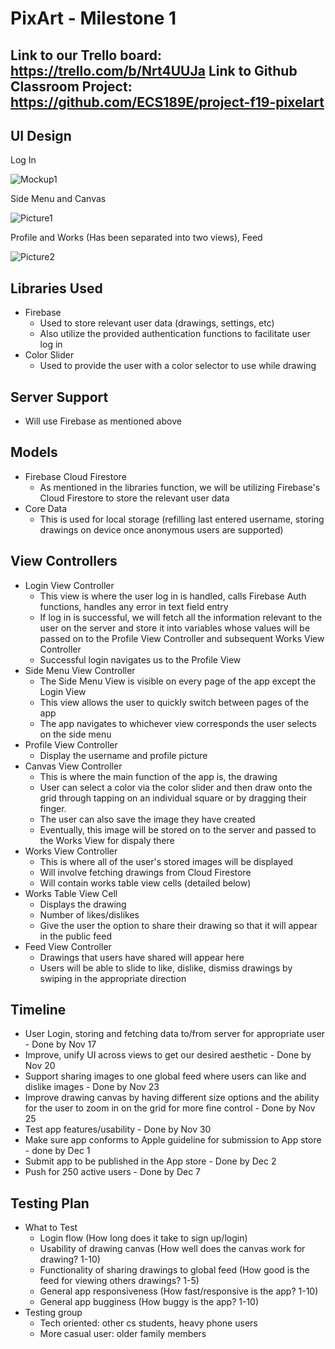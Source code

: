 # PixArt - Milestone 1

**Link to our Trello board:** https://trello.com/b/Nrt4UUJa
**Link to Github Classroom Project:** https://github.com/ECS189E/project-f19-pixelart
---

## UI Design
Log In

![Mockup1](https://user-images.githubusercontent.com/8505929/68826086-4819f600-0651-11ea-98e0-067e6d2b75c1.png)

Side Menu and Canvas

![Picture1](https://user-images.githubusercontent.com/8505929/68825533-47806000-064f-11ea-9d03-0c19680f2b10.png)

Profile and Works (Has been separated into two views), Feed

![Picture2](https://user-images.githubusercontent.com/8505929/68825618-9a5a1780-064f-11ea-9265-d1b306bd10b8.png)

## Libraries Used
- Firebase
    - Used to store relevant user data (drawings, settings, etc)
    - Also utilize the provided authentication functions to facilitate user log in
-  Color Slider
    - Used to provide the user with a color selector to use while drawing

## Server Support
- Will use Firebase as mentioned above

## Models
- Firebase Cloud Firestore
    - As mentioned in the libraries function, we will be utilizing Firebase's Cloud Firestore to store the relevant user data
- Core Data
    - This is used for local storage (refilling last entered username, storing drawings on device once anonymous users are supported)


## View Controllers
- Login View Controller
    - This view is where the user log in is handled, calls Firebase Auth functions, handles any error in text field entry
    - If log in is successful, we will fetch all the information relevant to the user on the server and store it into variables whose values will be passed on to the Profile View Controller and subsequent Works View Controller
    - Successful login navigates us to the Profile View
- Side Menu View Controller
    - The Side Menu View is visible on every page of the app except the Login View
    - This view allows the user to quickly switch between pages of the app
    - The app navigates to whichever view corresponds the user selects on the side menu
- Profile View Controller
    - Display the username and profile picture
- Canvas View Controller
    - This is where the main function of the app is, the drawing
    - User can select a color via the color slider and then draw onto the grid through tapping on an individual square or by dragging their finger.
    - The user can also save the image they have created
    - Eventually, this image will be stored on to the server and passed to the Works View for dispaly there
-  Works View Controller
    - This is where all of the user's stored images will be displayed
    - Will involve fetching drawings from Cloud Firestore
    - Will contain works table view cells (detailed below)
- Works Table View Cell
    - Displays the drawing
    - Number of likes/dislikes
    - Give the user the option to share their drawing so that it will appear in the public feed
- Feed View Controller
    - Drawings that users have shared will appear here
    - Users will be able to slide to like, dislike, dismiss drawings by swiping in the appropriate direction

## Timeline
- User Login, storing and fetching data to/from server for appropriate user - Done by Nov 17
- Improve, unify UI across views to get our desired aesthetic - Done by Nov 20
- Support sharing images to one global feed where users can like and dislike images - Done by Nov 23
- Improve drawing canvas by having different size options and the ability for the user to zoom in on the grid for more fine control - Done by Nov 25
- Test app features/usability - Done by Nov 30
- Make sure app conforms to Apple guideline for submission to App store - done by Dec 1
- Submit app to be published in the App store - Done by Dec 2
- Push for 250 active users - Done by Dec 7

## Testing Plan
- What to Test
    - Login flow (How long does it take to sign up/login)
    - Usability of drawing canvas (How well does the canvas work for drawing? 1-10)
    - Functionality of sharing drawings to global feed (How good is the feed for viewing others drawings? 1-5)
    - General app responsiveness (How fast/responsive is the app? 1-10)
    - General app bugginess (How buggy is the app? 1-10)
- Testing group
    - Tech oriented: other cs students, heavy phone users
    - More casual user: older family members
